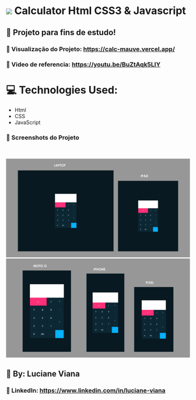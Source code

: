   #  <img src="https://github.com/everton-dgn/everton-dgn/blob/main/gif/Hi.gif?raw=true" width="30px"> Calculator Html CSS3 & Javascript
  
  ## :book: Projeto para fins de estudo!
   
  ### :link: Visualização do Projeto: https://calc-mauve.vercel.app/

  ### :link: Video de referencia: https://youtu.be/BuZtAqk5LIY

   # :computer: Technologies Used:
   
   * Html
   * CSS
   * JavaScript

   ### :camera_flash: Screenshots do Projeto
   <br> 

   ![Imagem do projeto](https://github.com/Lucianevianagbi/calculadora/blob/main/screenshots/img1.jpg)
   <br>
   ![Imagem do projeto](https://github.com/Lucianevianagbi/calculadora/blob/main/screenshots/img2.jpg)
   <br>

   ## :woman: By:  Luciane Viana

   ### :link: LinkedIn: https://www.linkedin.com/in/luciane-viana